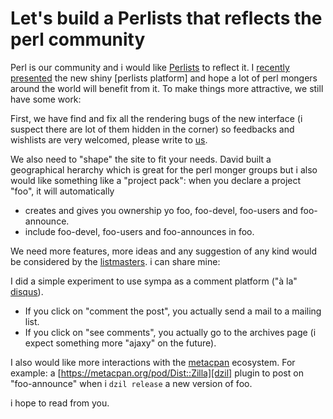 # Let's build a Perlists that reflects the perl community

Perl is our community and i would like
[Perlists](https://groups.perlists.pm/sympa) to reflect it. I [recently
presented](eiro.github.io/posts/2015/Host_your_perl_project_on_perlists_en_.html)
the new shiny [perlists platform] and hope a lot of perl mongers around the
world will benefit from it. To make things more attractive, we still have some
work: 

First, we have find and fix all the rendering bugs of the new interface
(i suspect there are lot of them hidden in the corner)
so feedbacks and wishlists are very welcomed, please write to 
[us](mailto:listmaster@groups.perlists.pm).

We also need to "shape" the site to fit your needs. David built a geographical
herarchy which is great for the perl monger groups but i also would like
something like a "project pack": when you declare a project "foo", it will
automatically

* creates and gives you ownership yo foo, foo-devel, foo-users and foo-announce. 
* include foo-devel, foo-users and foo-announces in foo.

We need more features, more ideas and any suggestion of any kind would be 
considered by the [listmasters](mailto:listmaster@groups.perlists.pm). i can
share mine: 

I did a simple experiment to use sympa as a comment platform ("à la"
[disqus](https://disqus.com/about/)).

* If you click on "comment the post", you actually send a mail
  to a mailing list.
* If you click on "see comments", you actually go to the archives page
  (i expect something more "ajaxy" on the future).  

I also would like more interactions
with the [metacpan](http://metacpan.org) ecosystem. For example: a
[https://metacpan.org/pod/Dist::Zilla][dzil] plugin to post on "foo-announce"
when i `dzil release` a new version of foo.

i hope to read from you.
